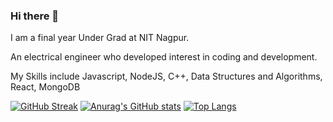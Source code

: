 ### Hi there 👋

<!--
**saiteja-2731/saiteja-2731** is a ✨ _special_ ✨ repository because its `README.md` (this file) appears on your GitHub profile.

Here are some ideas to get you started:

- 🔭 I’m currently working on ...
- 🌱 I’m currently learning ...
- 👯 I’m looking to collaborate on ...
- 🤔 I’m looking for help with ...
- 💬 Ask me about ...
- 📫 How to reach me: ...
- 😄 Pronouns: ...
- ⚡ Fun fact: ...
-->
I am a final year Under Grad at NIT Nagpur. 

An electrical engineer who developed interest in coding and development.

My Skills include Javascript, NodeJS, C++, Data Structures and Algorithms, React, MongoDB



[![GitHub Streak](https://github-readme-streak-stats.herokuapp.com/?user=saiteja-2731)](https://git.io/streak-stats)
[![Anurag's GitHub stats](https://github-readme-stats.vercel.app/api?username=saiteja-2731)](https://github.com/anuraghazra/github-readme-stats)
[![Top Langs](https://github-readme-stats.vercel.app/api/top-langs/?username=saiteja-2731)](https://github.com/anuraghazra/github-readme-stats)


